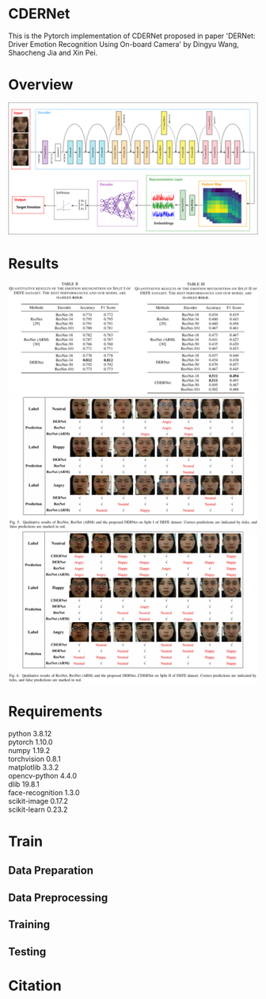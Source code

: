 # CDERNet

This is the Pytorch implementation of CDERNet proposed in paper 'DERNet: Driver Emotion Recognition Using On-board Camera' by Dingyu Wang, Shaocheng Jia and Xin Pei.

# Overview

![Overview of CDERNet](Images/Figure4.jpg)

# Results

![Results](Images/QuantitativeResults.png)
![Results](Images/QualitativeResults1.png)
![Results](Images/QualitativeResults2.png)

# Requirements

python 3.8.12  
pytorch 1.10.0  
numpy 1.19.2  
torchvision 0.8.1  
matplotlib 3.3.2  
opencv-python 4.4.0  
dlib 19.8.1  
face-recognition 1.3.0  
scikit-image 0.17.2  
scikit-learn 0.23.2

# Train

## Data Preparation

## Data Preprocessing

## Training

## Testing

# Citation
